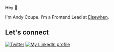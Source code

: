Hey 👋 

I'm Andy Coupe. I'm a Frontend Lead at [Elsewhen](https://github.com/elsewhencode).

## Let's connect

[![Twitter](https://img.shields.io/badge/twitter-blue.svg?&style=for-the-badge&logo=twitter&logoColor=white)](http://twitter.com/andycoupedev)
[![My LinkedIn profile](https://img.shields.io/badge/linkedin-%230077B5.svg?&style=for-the-badge&logo=linkedin&logoColor=white)](https://www.linkedin.com/in/andycoupe)
